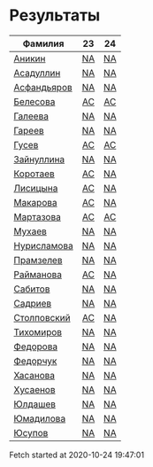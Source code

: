 # Результаты
Фамилия | 23| 24
---|:---:|:---:
[Аникин](Аникин/README.md)  | [NA](Аникин/23.md) | [NA](Аникин/24.md)
[Асадуллин](Асадуллин/README.md)  | [NA](Асадуллин/23.md) | [NA](Асадуллин/24.md)
[Асфандьяров](Асфандьяров/README.md)  | [NA](Асфандьяров/23.md) | [NA](Асфандьяров/24.md)
[Белесова](Белесова/README.md)  | [AC](Белесова/23.md) | [AC](Белесова/24.md)
[Галеева](Галеева/README.md)  | [NA](Галеева/23.md) | [NA](Галеева/24.md)
[Гареев](Гареев/README.md)  | [NA](Гареев/23.md) | [NA](Гареев/24.md)
[Гусев](Гусев/README.md)  | [AC](Гусев/23.md) | [AC](Гусев/24.md)
[Зайнуллина](Зайнуллина/README.md)  | [NA](Зайнуллина/23.md) | [NA](Зайнуллина/24.md)
[Коротаев](Коротаев/README.md)  | [AC](Коротаев/23.md) | [NA](Коротаев/24.md)
[Лисицына](Лисицына/README.md)  | [AC](Лисицына/23.md) | [NA](Лисицына/24.md)
[Макарова](Макарова/README.md)  | [AC](Макарова/23.md) | [NA](Макарова/24.md)
[Мартазова](Мартазова/README.md)  | [AC](Мартазова/23.md) | [AC](Мартазова/24.md)
[Мухаев](Мухаев/README.md)  | [NA](Мухаев/23.md) | [NA](Мухаев/24.md)
[Нурисламова](Нурисламова/README.md)  | [NA](Нурисламова/23.md) | [NA](Нурисламова/24.md)
[Прамзелев](Прамзелев/README.md)  | [NA](Прамзелев/23.md) | [NA](Прамзелев/24.md)
[Райманова](Райманова/README.md)  | [AC](Райманова/23.md) | [NA](Райманова/24.md)
[Сабитов](Сабитов/README.md)  | [NA](Сабитов/23.md) | [NA](Сабитов/24.md)
[Садриев](Садриев/README.md)  | [NA](Садриев/23.md) | [NA](Садриев/24.md)
[Столповский](Столповский/README.md)  | [AC](Столповский/23.md) | [NA](Столповский/24.md)
[Тихомиров](Тихомиров/README.md)  | [NA](Тихомиров/23.md) | [NA](Тихомиров/24.md)
[Федорова](Федорова/README.md)  | [NA](Федорова/23.md) | [NA](Федорова/24.md)
[Федорчук](Федорчук/README.md)  | [NA](Федорчук/23.md) | [NA](Федорчук/24.md)
[Хасанова](Хасанова/README.md)  | [NA](Хасанова/23.md) | [NA](Хасанова/24.md)
[Хусаенов](Хусаенов/README.md)  | [NA](Хусаенов/23.md) | [NA](Хусаенов/24.md)
[Юлдашев](Юлдашев/README.md)  | [NA](Юлдашев/23.md) | [NA](Юлдашев/24.md)
[Юмадилова](Юмадилова/README.md)  | [NA](Юмадилова/23.md) | [NA](Юмадилова/24.md)
[Юсупов](Юсупов/README.md)  | [NA](Юсупов/23.md) | [NA](Юсупов/24.md)

Fetch started at 2020-10-24 19:47:01
